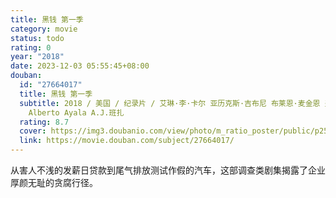 ```yaml
---
title: 黑钱 第一季
category: movie
status: todo
rating: 0
year: "2018"
date: 2023-12-03 05:55:45+08:00
douban:
  id: "27664017"
  title: 黑钱 第一季
  subtitle: 2018 / 美国 / 纪录片 / 艾琳·李·卡尔 亚历克斯·吉布尼 布莱恩·麦金恩 费舍·史蒂芬斯 杰西·莫斯 克里斯蒂·雅各布森 /
    Alberto Ayala A.J.班扎
  rating: 8.7
  cover: https://img3.doubanio.com/view/photo/m_ratio_poster/public/p2545555113.jpg
  link: https://movie.douban.com/subject/27664017/
---
```


从害人不浅的发薪日贷款到尾气排放测试作假的汽车，这部调查类剧集揭露了企业厚颜无耻的贪腐行径。
